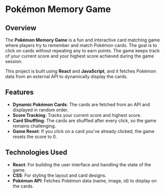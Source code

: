 # Pokémon Memory Game

## Overview
The **Pokémon Memory Game** is a fun and interactive card matching game where players try to remember and match Pokémon cards. The goal is to click on cards without repeating any to earn points. The game keeps track of your current score and your highest score achieved during the game session.

This project is built using **React** and **JavaScript**, and it fetches Pokémon data from an external API to dynamically display the cards.

## Features
- **Dynamic Pokémon Cards**: The cards are fetched from an API and displayed in random order.
- **Score Tracking**: Tracks your current score and highest score.
- **Card Shuffling**: The cards are shuffled after every click, so the game remains challenging.
- **Game Reset**: If you click on a card you've already clicked, the game resets the score to 0.

## Technologies Used
- **React**: For building the user interface and handling the state of the game.
- **CSS**: For styling the layout and card designs.
- **Pokémon API**: Fetches Pokémon data (name, image, id) to display on the cards.
